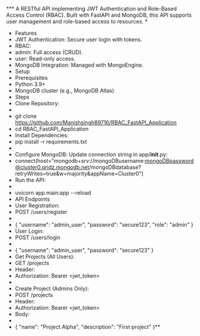 *** A RESTful API implementing JWT Authentication and Role-Based Access Control (RBAC). Built with FastAPI and MongoDB, this API supports user management and role-based access to resources.
* 
* Features
* JWT Authentication: Secure user login with tokens.
* RBAC:
* admin: Full access (CRUD).
* user: Read-only access.
* MongoDB Integration: Managed with MongoEngine.
* Setup
* Prerequisites
* Python 3.9+
* MongoDB cluster (e.g., MongoDB Atlas)
* Steps
* Clone Repository:
* 
* git clone https://github.com/Manishsingh89716/RBAC_FastAPI_Application
* cd RBAC_FastAPI_Application
* Install Dependencies:
* pip install -r requirements.txt
* 
* Configure MongoDB: Update connection string in app/__init__.py:
* connect(host="mongodb+srv://mongoDBusername:mongoDBpassword@cluster0.qridz.mongodb.net/mongoDBdatabase?retryWrites=true&w=majority&appName=Cluster0")
* Run the API:
*
* uvicorn app.main:app --reload
* API Endpoints
* User Registration:
* POST /users/register
*
* { "username": "admin_user", "password": "secure123", "role": "admin" }
* User Login:
* POST /users/login
*
* { "username": "admin_user", "password": "secure123" }
* Get Projects (All Users):
* GET /projects
* Header:
* Authorization: Bearer <jwt_token>
* 
* Create Project (Admins Only):
* POST /projects
* Header:
* Authorization: Bearer <jwt_token>
* Body:
*
* { "name": "Project Alpha", "description": "First project" }**
